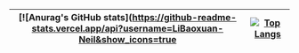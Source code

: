 | [![Anurag's GitHub stats](https://github-readme-stats.vercel.app/api?username=LiBaoxuan-Neil&show_icons=true | [![Top Langs](https://github-readme-stats.vercel.app/api/top-langs/?username=LiBaoxuan-Neil)](https://github.com/anuraghazra/github-readme-stats) |
| ------------------------------------------------------------ | ------------------------------------------------------------ |

 

<!--
**LiBaoxuan-Neil/LiBaoxuan-Neil** is a ✨ _special_ ✨ repository because its `README.md` (this file) appears on your GitHub profile.

Here are some ideas to get you started:

- 🔭 I’m currently working on ...
- 🌱 I’m currently learning ...
- 👯 I’m looking to collaborate on ...
- 🤔 I’m looking for help with ...
- 💬 Ask me about ...
- 📫 How to reach me: ...
- 😄 Pronouns: ...
- ⚡ Fun fact: ...
-->
